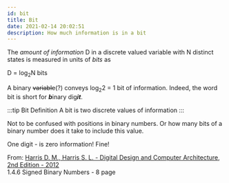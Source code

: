 ```yaml
---
id: bit
title: Bit
date: 2021-02-14 20:02:51
description: How much information is in a bit
---
```


The *amount of information* D in a discrete valued variable with N distinct states is measured in units of *bits* as

D = log<sub>2</sub>N bits

A binary ~~variable~~(?) conveys log<sub>2</sub>2 = 1 bit of information. Indeed, the word bit is short for ***b***inary dig***it***.

:::tip Bit Definition
A bit is two discrete values of information
:::

Not to be confused with positions in binary numbers. Or how many bits of a binary number does it take to include this value.

One digit - is zero information! Fine!

From: [Harris D. M., Harris S. L. - Digital Design and Computer Architecture, 2nd Edition - 2012](../../pdf/harris-d-m-harris-s-l-digital-design-and-computer-architecture-2nd-edition-2012.pdf)  
1.4.6 Signed Binary Numbers - 8 page